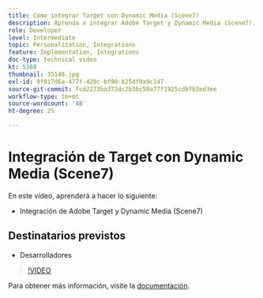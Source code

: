 ```yaml
---
title: Cómo integrar Target con Dynamic Media (Scene7)
description: Aprenda a integrar Adobe Target y Dynamic Media (Scene7).
role: Developer
level: Intermediate
topic: Personalization, Integrations
feature: Implementation, Integrations
doc-type: technical video
kt: 5388
thumbnail: 35148.jpg
exl-id: 9f017d6a-477f-420c-bf90-b25df0a9c147
source-git-commit: fcd2273ba373dc2b3bc59a77f1925cdb7b2ed3ee
workflow-type: tm+mt
source-wordcount: '48'
ht-degree: 2%

---
```


# Integración de Target con Dynamic Media (Scene7)

En este vídeo, aprenderá a hacer lo siguiente:

* Integración de Adobe Target y Dynamic Media (Scene7)

## Destinatarios previstos

* Desarrolladores

>[!VIDEO](https://video.tv.adobe.com/v/35148/?quality=12)

Para obtener más información, visite la [documentación](https://experienceleague.adobe.com/docs/target/using/administer/scene7-settings.html?lang=es).
